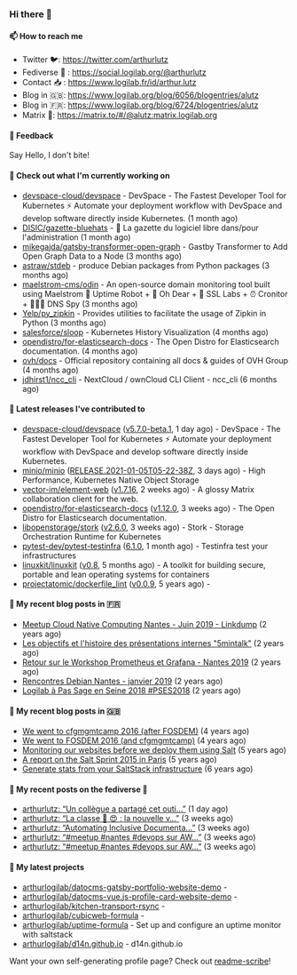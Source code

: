 ### Hi there 👋

#### 📫 How to reach me

- Twitter 🐦: https://twitter.com/arthurlutz
- Fediverse 🐘 : https://social.logilab.org/@arthurlutz
- Contact 📥 : https://www.logilab.fr/id/arthur.lutz
- Blog in 🇬🇧: https://www.logilab.org/blog/6056/blogentries/alutz
- Blog in 🇫🇷: https://www.logilab.org/blog/6724/blogentries/alutz
- Matrix 💬: https://matrix.to/#/@alutz:matrix.logilab.org

#### 💬 Feedback

Say Hello, I don't bite!

#### 👷 Check out what I'm currently working on

- [devspace-cloud/devspace](https://github.com/devspace-cloud/devspace) - DevSpace - The Fastest Developer Tool for Kubernetes ⚡ Automate your deployment workflow with DevSpace and develop software directly inside Kubernetes. (1 month ago)
- [DISIC/gazette-bluehats](https://github.com/DISIC/gazette-bluehats) - 🧢 La gazette du logiciel libre dans/pour l&#39;administration (1 month ago)
- [mikegajda/gatsby-transformer-open-graph](https://github.com/mikegajda/gatsby-transformer-open-graph) - Gastby Transformer to Add Open Graph Data to a Node (3 months ago)
- [astraw/stdeb](https://github.com/astraw/stdeb) - produce Debian packages from Python packages (3 months ago)
- [maelstrom-cms/odin](https://github.com/maelstrom-cms/odin) - An open-source domain monitoring tool built using Maelstrom 🤖 Uptime Robot &#43; 🧐 Oh Dear &#43; 🧪 SSL Labs &#43; ⏰ Cronitor &#43; 🕵🏻‍♂️ DNS Spy (3 months ago)
- [Yelp/py_zipkin](https://github.com/Yelp/py_zipkin) - Provides utilities to facilitate the usage of Zipkin in Python (3 months ago)
- [salesforce/sloop](https://github.com/salesforce/sloop) - Kubernetes History Visualization (4 months ago)
- [opendistro/for-elasticsearch-docs](https://github.com/opendistro/for-elasticsearch-docs) - The Open Distro for Elasticsearch documentation. (4 months ago)
- [ovh/docs](https://github.com/ovh/docs) - Official repository containing all docs &amp; guides of OVH Group (4 months ago)
- [jdhirst1/ncc_cli](https://github.com/jdhirst1/ncc_cli) - NextCloud  / ownCloud CLI Client - ncc_cli (6 months ago)


#### 🔭 Latest releases I've contributed to

- [devspace-cloud/devspace](https://github.com/devspace-cloud/devspace) ([v5.7.0-beta.1](https://github.com/devspace-cloud/devspace/releases/tag/v5.7.0-beta.1), 1 day ago) - DevSpace - The Fastest Developer Tool for Kubernetes ⚡ Automate your deployment workflow with DevSpace and develop software directly inside Kubernetes.
- [minio/minio](https://github.com/minio/minio) ([RELEASE.2021-01-05T05-22-38Z](https://github.com/minio/minio/releases/tag/RELEASE.2021-01-05T05-22-38Z), 3 days ago) - High Performance, Kubernetes Native Object Storage
- [vector-im/element-web](https://github.com/vector-im/element-web) ([v1.7.16](https://github.com/vector-im/element-web/releases/tag/v1.7.16), 2 weeks ago) - A glossy Matrix collaboration client for the web.
- [opendistro/for-elasticsearch-docs](https://github.com/opendistro/for-elasticsearch-docs) ([v1.12.0](https://github.com/opendistro/for-elasticsearch-docs/releases/tag/v1.12.0), 3 weeks ago) - The Open Distro for Elasticsearch documentation.
- [libopenstorage/stork](https://github.com/libopenstorage/stork) ([v2.6.0](https://github.com/libopenstorage/stork/releases/tag/v2.6.0), 3 weeks ago) - Stork - Storage Orchestration Runtime for Kubernetes
- [pytest-dev/pytest-testinfra](https://github.com/pytest-dev/pytest-testinfra) ([6.1.0](https://github.com/pytest-dev/pytest-testinfra/releases/tag/6.1.0), 1 month ago) - Testinfra test your infrastructures
- [linuxkit/linuxkit](https://github.com/linuxkit/linuxkit) ([v0.8](https://github.com/linuxkit/linuxkit/releases/tag/v0.8), 5 months ago) - A toolkit for building secure, portable and lean operating systems for containers
- [projectatomic/dockerfile_lint](https://github.com/projectatomic/dockerfile_lint) ([v0.0.9](https://github.com/projectatomic/dockerfile_lint/releases/tag/v0.0.9), 5 years ago) - 

#### 📜 My recent blog posts in 🇫🇷

- [Meetup Cloud Native Computing Nantes - Juin 2019 - Linkdump](https://www.logilab.org/blogentry/10132594) (2 years ago)
- [Les objectifs et l&#39;histoire des présentations internes &#34;5mintalk&#34;](https://www.logilab.org/blogentry/10131689) (2 years ago)
- [Retour sur le Workshop Prometheus et Grafana - Nantes 2019](https://www.logilab.org/blogentry/10131299) (2 years ago)
- [Rencontres Debian Nantes - janvier 2019](https://www.logilab.org/blogentry/10131004) (2 years ago)
- [Logilab à Pas Sage en Seine 2018 #PSES2018](https://www.logilab.org/blogentry/10128951) (2 years ago)

#### 📜 My recent blog posts in 🇬🇧

- [We went to cfgmgmtcamp 2016 (after FOSDEM)](https://www.logilab.org/blogentry/4253513) (4 years ago)
- [We went to FOSDEM 2016 (and cfgmgmtcamp)](https://www.logilab.org/blogentry/4253406) (4 years ago)
- [Monitoring our websites before we deploy them using Salt](https://www.logilab.org/blogentry/288175) (5 years ago)
- [A report on the Salt Sprint 2015 in Paris](https://www.logilab.org/blogentry/288007) (5 years ago)
- [Generate stats from your SaltStack infrastructure](https://www.logilab.org/blogentry/283815) (6 years ago)

#### 📜 My recent posts on the fediverse 🐘

- [arthurlutz: “Un collègue a partagé cet outi…”](https://social.logilab.org/@arthurlutz/105513699004240571) (1 day ago)
- [arthurlutz: “La classe 🤩 😍  : la nouvelle v…”](https://social.logilab.org/@arthurlutz/105390757611779881) (3 weeks ago)
- [arthurlutz: “Automating Inclusive Documenta…”](https://social.logilab.org/@arthurlutz/105390298645073247) (3 weeks ago)
- [arthurlutz: “#meetup #nantes #devops sur AW…”](https://social.logilab.org/@arthurlutz/105384105550067702) (3 weeks ago)
- [arthurlutz: “#meetup #nantes #devops sur AW…”](https://social.logilab.org/@arthurlutz/105384099705013097) (3 weeks ago)

#### 🌱 My latest projects

- [arthurlogilab/datocms-gatsby-portfolio-website-demo](https://github.com/arthurlogilab/datocms-gatsby-portfolio-website-demo) - 
- [arthurlogilab/datocms-vue.js-profile-card-website-demo](https://github.com/arthurlogilab/datocms-vue.js-profile-card-website-demo) - 
- [arthurlogilab/kitchen-transport-rsync](https://github.com/arthurlogilab/kitchen-transport-rsync) - 
- [arthurlogilab/cubicweb-formula](https://github.com/arthurlogilab/cubicweb-formula) - 
- [arthurlogilab/uptime-formula](https://github.com/arthurlogilab/uptime-formula) -  Set up and configure an uptime monitor with saltstack
- [arthurlogilab/d14n.github.io](https://github.com/arthurlogilab/d14n.github.io) - d14n.github.io



Want your own self-generating profile page? Check out [readme-scribe](https://github.com/muesli/readme-scribe)!
